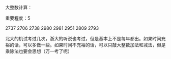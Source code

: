 大整数计算：

重要程度：5

2737
2706
2738
2980
2981
2951
2809
2793

北大的机试考过几次，浙大的听说也考过，但是基本上不是每年都出。如果时间充裕的话，可以多做一些。如果时间不充裕的话，可以只敲大整数加法和减法，但是乘除法也要会思想（万一考了呢）
